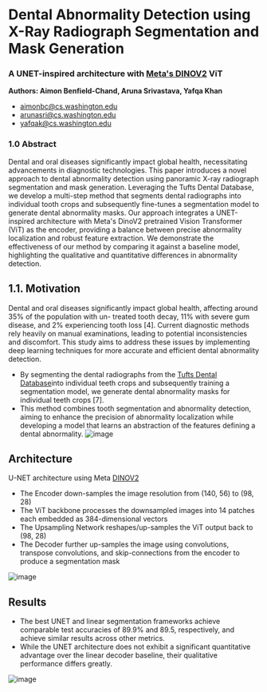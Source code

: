 # Dental Abnormality Detection using X-Ray Radiograph Segmentation and Mask Generation 
### A UNET-inspired architecture with [Meta's DINOV2](https://dinov2.metademolab.com/) ViT
**Authors: Aimon Benfield-Chand, Aruna Srivastava, Yafqa Khan**

* [aimonbc@cs.washington.edu](aimonbc@cs.washington.edu)
* [arunasri@cs.washington.edu](arunasri@cs.washington.edu)
* [yafqak@cs.washington.edu](yafqak@cs.washington.edu)

### 1.0 Abstract
Dental and oral diseases significantly impact global health, necessitating advancements in diagnostic technologies. This paper introduces a novel approach to dental abnormality detection using panoramic X-ray radiograph segmentation and mask generation. Leveraging the Tufts Dental Database, we develop a multi-step method that segments dental radiographs into individual tooth crops and subsequently fine-tunes a segmentation model to generate dental abnormality masks. Our approach integrates a UNET-inspired architecture with Meta's DinoV2 pretrained Vision Transformer (ViT) as the encoder, providing a balance between precise abnormality localization and robust feature extraction. We demonstrate the effectiveness of our method by comparing it against a baseline model, highlighting the qualitative and quantitative differences in abnormality detection.

## 1.1. Motivation
Dental and oral diseases significantly impact global
health, affecting around 35% of the population with un-
treated tooth decay, 11% with severe gum disease, and 2%
experiencing tooth loss [4]. Current diagnostic methods
rely heavily on manual examinations, leading to potential
inconsistencies and discomfort. This study aims to address
these issues by implementing deep learning techniques for
more accurate and efficient dental abnormality detection.

* By segmenting the dental radiographs from the [Tufts Dental Database](https://www.kaggle.com/datasets/deepologylab/tufts-dental-database/data)into individual teeth crops and subsequently training a segmentation model, we generate dental abnormality masks for individual teeth crops [7].
* This method combines tooth segmentation and abnormality detection, aiming to enhance the precision of abnormality localization while developing a model that learns an abstraction of the features defining a dental abnormality.
  ![image](https://github.com/arunasrivastava/DentalAbnormalityDetection/assets/82174933/b0b58a14-2873-45e4-940c-6a5d60819f4c)

## Architecture 
U-NET architecture using Meta [DINOV2](https://arxiv.org/abs/2304.07193) 

* The Encoder down-samples the image resolution from (140, 56) to (98, 28) 
* The ViT backbone processes the downsampled images into 14 patches each embedded as 384-dimensional vectors
* The Upsampling Network reshapes/up-samples the ViT output back to (98, 28)
* The Decoder further up-samples the image using convolutions, transpose convolutions, and skip-connections from the encoder to produce a segmentation mask
  
![image](https://github.com/arunasrivastava/DentalAbnormalityDetection/assets/82174933/c14eae69-38a6-4d81-acc4-71fe4833f1b4)


## Results

* The best UNET and linear segmentation frameworks achieve comparable test accuracies of 89.9% and 89.5, respectively, and achieve similar results across other metrics.
* While the UNET architecture does not exhibit a significant quantitative advantage over the linear decoder baseline, their qualitative performance differs greatly.

![image](https://github.com/arunasrivastava/DentalAbnormalityDetection/assets/82174933/8cb26007-7f79-401a-ad82-49136ef64e2b)



